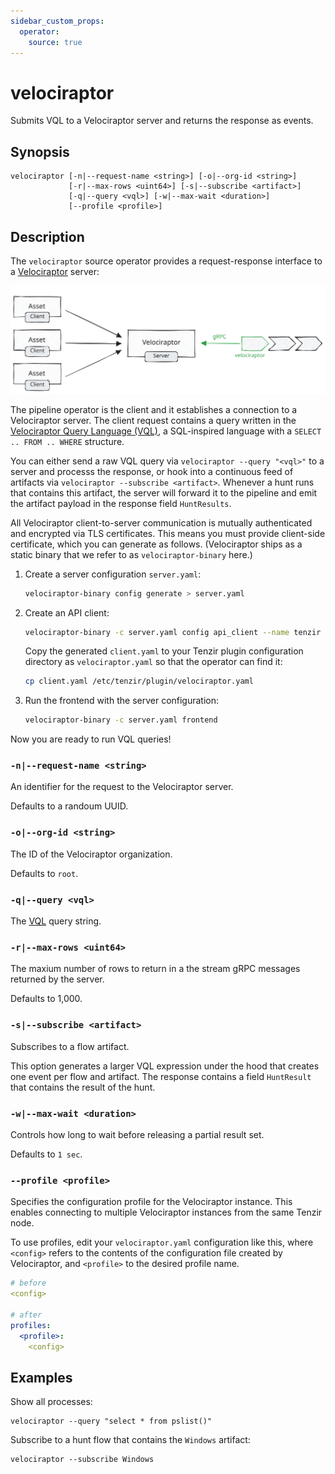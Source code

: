 ```yaml
---
sidebar_custom_props:
  operator:
    source: true
---
```


# velociraptor

Submits VQL to a Velociraptor server and returns the response as events.

## Synopsis

```
velociraptor [-n|--request-name <string>] [-o|--org-id <string>]
             [-r|--max-rows <uint64>] [-s|--subscribe <artifact>]
             [-q|--query <vql>] [-w|--max-wait <duration>]
             [--profile <profile>]
```

## Description

The `velociraptor` source operator provides a request-response interface to a
[Velociraptor](https://docs.velociraptor.app) server:

![Velociraptor](velociraptor.excalidraw.svg)

The pipeline operator is the client and it establishes a connection to a
Velociraptor server. The client request contains a query written in the
[Velociraptor Query Language (VQL)][vql], a SQL-inspired language with a `SELECT
.. FROM .. WHERE` structure.

[vql]: https://docs.velociraptor.app/docs/vql

You can either send a raw VQL query via `velociraptor --query "<vql>"` to a
server and processs the response, or hook into a continuous feed of artifacts
via `velociraptor --subscribe <artifact>`. Whenever a hunt runs that contains
this artifact, the server will forward it to the pipeline and emit the artifact
payload in the response field `HuntResults`.

All Velociraptor client-to-server communication is mutually authenticated and
encrypted via TLS certificates. This means you must provide client-side
certificate, which you can generate as follows. (Velociraptor ships as a static
binary that we refer to as `velociraptor-binary` here.)

1. Create a server configuration `server.yaml`:
   ```bash
   velociraptor-binary config generate > server.yaml
   ```

2. Create an API client:
   ```bash
   velociraptor-binary -c server.yaml config api_client --name tenzir client.yaml
   ```

   Copy the generated `client.yaml` to your Tenzir plugin configuration
   directory as `velociraptor.yaml` so that the operator can find it:
   ```bash
   cp client.yaml /etc/tenzir/plugin/velociraptor.yaml
   ```

3. Run the frontend with the server configuration:
   ```bash
   velociraptor-binary -c server.yaml frontend
   ```

Now you are ready to run VQL queries!

### `-n|--request-name <string>`

An identifier for the request to the Velociraptor server.

Defaults to a randoum UUID.

### `-o|--org-id <string>`

The ID of the Velociraptor organization.

Defaults to `root`.

### `-q|--query <vql>`

The [VQL][vql] query string.

### `-r|--max-rows <uint64>`

The maxium number of rows to return in a the stream gRPC messages returned by
the server.

Defaults to 1,000.

### `-s|--subscribe <artifact>`

Subscribes to a flow artifact.

This option generates a larger VQL expression under the hood that creates one
event per flow and artifact. The response contains a field `HuntResult` that
contains the result of the hunt.

### `-w|--max-wait <duration>`

Controls how long to wait before releasing a partial result set.

Defaults to `1 sec`.

### `--profile <profile>`

Specifies the configuration profile for the Velociraptor instance. This enables
connecting to multiple Velociraptor instances from the same Tenzir node.

To use profiles, edit your `velociraptor.yaml` configuration like this, where
`<config>` refers to the contents of the configuration file created by Velociraptor, and
`<profile>` to the desired profile name.

```yaml
# before
<config>

# after
profiles:
  <profile>:
    <config>
```

## Examples

Show all processes:

```
velociraptor --query "select * from pslist()"
```

Subscribe to a hunt flow that contains the `Windows` artifact:

```
velociraptor --subscribe Windows
```

